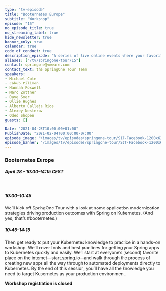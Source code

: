 ```yaml
---
type: "tv-episode"
title: "Booternetes Europe"
subtitle: "Workshop"
episode: "15"
no_episode_title: true
no_streaming_label: true
hide_newsletter: true
banner_only: true
calendar: true
code_of_conduct: true
description_episode: "A series of live online events where your favorites from the community go in depth on different topics at the intersection of Spring and Kubernetes. </p><p class='-text-bright-green fs-90'><img class='icon-gift' src='/developer/images/tv/episodes/springone-tour/gift.svg'/> Workshop attendees will receive special edition swag</p>"
aliases: ["/tv/springone-tour/15"]
contact: springone@vmware.com
contact_text: the SpringOne Tour Team
speakers:
- Michael Cote
- Jakub Pilimon
- Hannah Foxwell
- Marc Zottner
- Dave Syer
- Ollie Hughes
- Alberto Calleja Rios
- Alexey Nesterov
- Oded Shopen
guests: []

Date: "2021-04-28T10:00:00+01:00"
PublishDate: "2021-02-04T00:00:00-07:00"
episode_image: "/images/tv/episodes/springone-tour/S1T-Facebook-1200x628-March-EU.png"
episode_banner: "/images/tv/episodes/springone-tour/S1T-Facebook-1200x628-March-EU.png"
---
```


### Booternetes Europe

##### April 28 &bullet; 10:00&ndash;14:15 CEST

<br/>

##### 10:00&ndash;10:45

We’ll kick off SpringOne Tour with a look at some application modernization strategies driving production outcomes with Spring on Kubernetes. (And yes, that’s #booternetes.)

##### 10:45&ndash;14:15

Then get ready to put your Kubernetes knowledge to practice in a hands-on workshop. We’ll cover tools and best practices for getting your Spring apps to Kubernetes quickly and easily. We’ll start at everyone’s (second) favorite place on the internet—start.spring.io—and walk through the process of creating new apps all the way through to automated deployments directly to Kubernetes. By the end of this session, you’ll have all the knowledge you need to target Kubernetes as your production environment.

<strong>Workshop registration is closed</strong>

<!-- #### Agenda

<table>
	<tr><td class='pr-3'>10:00&ndash;10:45</td><td>Presentation</td></tr>
<tr><td class='pr-3'>10:45&ndash;14:15</td><td>Workshop</td></tr>
</table> -->

<!-- <a class='btn mt-2 lightbox' href='#register'>Register</a>

<div id="register" class='p-5' style="display:none">
	<h3 class='-text-white mb-3 hide'>Register</h3>
	<script src="https://connect.tanzu.vmware.com/js/forms2/js/forms2.min.js"></script>
	<form id="mktoForm_8089"></form>
	<script>
	  MktoForms2.setOptions({formXDPath : "/rs/pivotal/images/marketo-xdframe-relative.html"});
	  MktoForms2.loadForm("https://connect.tanzu.vmware.com", "625-IUJ-009", 8089, function(form){
			form.onSuccess(function(values, followUpUrl) {
				form.getFormElem().hide();
				$('.hide').hide();
				$('.confirmation').show();
				return false;
			});
	  });
	</script>
	<div class='confirmation' style="display:none">
		<h3 class="-text-white mt-0">Thank you!</h3>
		<p>Join us on April 28 using this link:<br/> <span class='-text-white zoom-link'>https://VMware.zoom.us/j/99719270039?pwd=cS9IUzFjeFdDYXdZRWxtY3Nnc3ptQT09</span></p>
		<p>
			<strong>Add this workshop to your calendar:</strong>
			<br/>
			<strong>
	      <script type="text/javascript">
	          cal_single = ics();
	          cal_single.addEvent('Booternetes Europe', 'https://VMware.zoom.us/j/99719270039?pwd=cS9IUzFjeFdDYXdZRWxtY3Nnc3ptQT09', 'Zoom', '04/28/2021 1:00 am PDT', '04/28/2021 5:15 am PDT');
	      </script>
				<a href="#" onclick="javascript:cal_single.download('Booternetes Europe')">Outlook/iCal</a>
	      &nbsp;&bullet;&nbsp;
	      <a href="https://www.google.com/calendar/render?action=TEMPLATE&text=Booternetes+Europe&details=https%3A%2F%2FVMware.zoom.us%2Fj%2F99719270039%3Fpwd%3DcS9IUzFjeFdDYXdZRWxtY3Nnc3ptQT09&location=Zoom&dates=20210428T080000Z%2F20210428T121500Z">Google</a>
	    </strong>
	  </p>
	</div>
</div> -->



